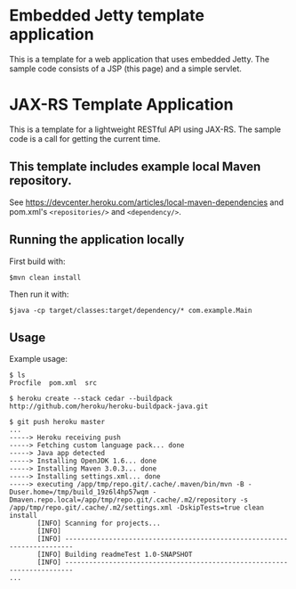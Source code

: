 # Embedded Jetty template application

This is a template for a web application that uses embedded Jetty. The sample code consists of a JSP (this page) and a simple servlet.

# JAX-RS Template Application

This is a template for a lightweight RESTful API using JAX-RS. The sample code is a call for getting the current time.

## This template includes example local Maven repository.

See https://devcenter.heroku.com/articles/local-maven-dependencies and pom.xml's `<repositories/>` and `<dependency/>`.

## Running the application locally

First build with:

    $mvn clean install

Then run it with:

    $java -cp target/classes:target/dependency/* com.example.Main


Usage
-----

Example usage:

    $ ls
    Procfile  pom.xml  src

    $ heroku create --stack cedar --buildpack http://github.com/heroku/heroku-buildpack-java.git

    $ git push heroku master
    ...
    -----> Heroku receiving push
    -----> Fetching custom language pack... done
    -----> Java app detected
    -----> Installing OpenJDK 1.6... done
    -----> Installing Maven 3.0.3... done
    -----> Installing settings.xml... done
    -----> executing /app/tmp/repo.git/.cache/.maven/bin/mvn -B -Duser.home=/tmp/build_19z6l4hp57wqm -Dmaven.repo.local=/app/tmp/repo.git/.cache/.m2/repository -s /app/tmp/repo.git/.cache/.m2/settings.xml -DskipTests=true clean install
           [INFO] Scanning for projects...
           [INFO]                                                                         
           [INFO] ------------------------------------------------------------------------
           [INFO] Building readmeTest 1.0-SNAPSHOT
           [INFO] ------------------------------------------------------------------------
    ...

